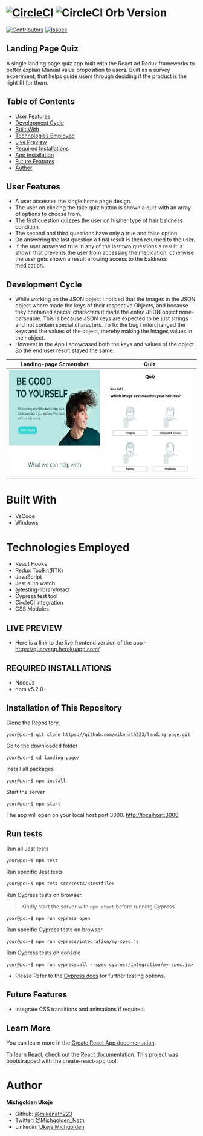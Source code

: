 # [![CircleCI](https://circleci.com/gh/cypress-io/circleci-orb.svg?style=svg)](https://circleci.com/gh/cypress-io/circleci-orb) ![CircleCI Orb Version](https://img.shields.io/badge/endpoint.svg?url=https://badges.circleci.io/orb/cypress-io/cypress)
[![Contributors][contributors-shield]][contributors-url]
[![Issues][issues-shield]][issues-url]

## Landing Page Quiz

A single landing page quiz app built with the React ad Redux frameworks to better explain Manual value proposition to users. Built as a survey experiment, that helps guide users through deciding if the product is the right fit for them.

## Table of Contents

- [User Features](#user-features)
- [Development Cycle](#development-cycle)
- [Built With](#built-with)
- [Technologies Employed](#technologies-employed)
- [Live Preview](#live-preview)
- [Required Installations](#required-installations)
- [App Installation](#instalation)
- [Future Features](#future-features)
- [Author](#author)

<!-- User features -->

## User Features

- A user accesses the single home page design.
- The user on clicking the take quiz button is shown a quiz with an array of options to choose from.
- The first question quizzes the user on his/her type of hair baldness condition.
- The second and third questions have only a true and false option.
- On answering the last question a final result is then returned to the user.
- If the user answered true in any of the last two questions a result is shown that prevents the user from accessing the medication, otherwise the user gets shown a result allowing access to the baldness medication.

## Development Cycle

- While working on the JSON object I noticed that the Images in the JSON object where made the keys of their respective Objects, and because they contained special characters it made the entire JSON object none-parseable. This is because JSON keys are expected to be just strings and not contain special characters. To fix the bug I interchanged the keys and the values of the object, thereby making the Images values in their object.
- However in the App I showcased both the keys and values of the object. So the end user result stayed the same.


|  Landing-page Screenshot | Quiz |
| ------------- | ------------- |
<img src="src/images/screenshot.png" width="270" height="280"/> | <img src="src/images/quiz.png" width="270" height="280"/>

 <!-- BUILT WITH -->

# Built With

- VsCode
- Windows

<!-- TECHNOLOGIES EMPLOYED -->

# Technologies Employed

- React Hooks
- Redux Toolkit(RTK)
- JavaScript
- Jest auto watch
- @testing-library/react
- Cypress test tool
- CircleCI integration
- CSS Modules

<!-- LIVE PREVIEW -->

## LIVE PREVIEW

- Here is a link to the live frontend version of the app - https://queryapp.herokuapp.com/

  <!-- REQUIRED INSTALLATION -->

## REQUIRED INSTALLATIONS

- NodeJs
- npm v5.2.0+

<!-- INSTALLATION -->

## Installation of This Repository

Clone the Repository,

```Shell
your@pc:~$ git clone https://github.com/mikenath223/landing-page.git
```

Go to the downloaded folder

```Shell
your@pc:~$ cd landing-page/
```

Install all packages

```Shell
your@pc:~$ npm install
```

Start the server

```Shell
your@pc:~$ npm start
```

The app will open on your local host port 3000. [http://localhost:3000](http://localhost:3000)

<!-- run tests -->

## Run tests

Run all Jest tests

```Shell
your@pc:~$ npm test
```

Run specific Jest tests

```Shell
your@pc:~$ npm test src/tests/<testfile>
```

Run Cypress tests on browser. 
>Kindly start the server with `npm start` before running Cypress`

```Shell
your@pc:~$ npm run cypress open
```

Run specific Cypress tests on browser

```Shell
your@pc:~$ npm run cypress/integration/my-spec.js
```

Run Cypress tests on console

```Shell
your@pc:~$ npm run cypress:all --spec cypress/integration/my-spec.js>
```
- Please Refer to the [Cypress docs](https://docs.cypress.io/guides/guides/command-line.html#How-to-run-commands) for further testing options.

<!-- Future features -->

## Future Features

- Integrate CSS transitions and animations if required.

## Learn More

You can learn more in the [Create React App documentation](https://facebook.github.io/create-react-app/docs/getting-started).

To learn React, check out the [React documentation](https://reactjs.org/).
This project was bootstrapped with the create-react-app tool.

# Author

**Michgolden Ukeje**

- Github: [@mikenath223](https://github.com/mikenath223)
- Twitter: [@Michgolden_Nath](https://twitter.com/MichgoldenU)
- Linkedin: [Ukeje Michgolden](https://https://www.linkedin.com/in/michgoldenukeje/)
  <br />

<!-- MARKDOWN LINKS & IMAGES -->
<!-- https://www.markdownguide.org/basic-syntax/#reference-style-links -->

[contributors-shield]: https://img.shields.io/github/contributors/mikenath223/landing-page.svg?style=flat-square
[contributors-url]: https://github.com/mikenath223/landing-page/graphs/contributors
[forks-shield]: https://img.shields.io/github/forks/mikenath223/landing-page
[forks-url]: https://github.com/mikenath223/landing-page/network/members
[stars-shield]: https://img.shields.io/github/stars/mikenath223/landing-page
[stars-url]: https://github.com/mikenath223/landing-page/stargazers
[issues-shield]: https://img.shields.io/github/issues/mikenath223/landing-page
[issues-url]: https://github.com/mikenath223/landing-page/issues
[license-shield]: https://img.shields.io/github/license/mikenath223/landing-page
[license-url]: https://github.com/mikenath223/landing-page/blob/master/LICENSE.txt
